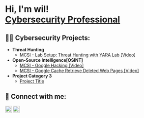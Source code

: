 <h1>Hi, I'm wil! <br/><a href="https://www.linkedin.com/in/wilfredo-fraticelli/">Cybersecurity Professional</a></h1>

<h2>👨‍💻 Cybersecurity Projects:</h2>

- <b>Threat Hunting</b>
  - [MCSI - Lab Setup: Threat Hunting with YARA Lab [Video]](https://youtu.be/90ZepaQSpN8?si=0pmXoOFCH0lQDpZm)
- <b>Open-Source Intelligence[OSINT]</b>
  - [MCSI - Google Hacking [Video]](https://www.youtube.com/watch?v=YCpshd3167c&list=PLra3o2vYBYLZEDTSn4h7VMij241t1RM-U&index=2)
  - [MCSI - Google Cache Retrieve Deleted Web Pages [Video]](https://youtu.be/5PtGuU0dEJ0?si=D-f1VHnU_tQG8BXm)
- <b>Project Category 3</b>
  - [Project Title](LINK)

<h2> 🤳 Connect with me:</h2>

[<img align="left" alt="Cyberfraticelli | YouTube" width="22px" src="https://cdn.jsdelivr.net/npm/simple-icons@v3/icons/youtube.svg" />][youtube]
[<img align="left" alt="Cyberfraticelli | LinkedIn" width="22px" src="https://cdn.jsdelivr.net/npm/simple-icons@v3/icons/linkedin.svg" />][linkedin]

[youtube]: https://youtube.com/@cyberfraticelli
[linkedin]: https://linkedin.com/in/wilfredo-fraticelli
